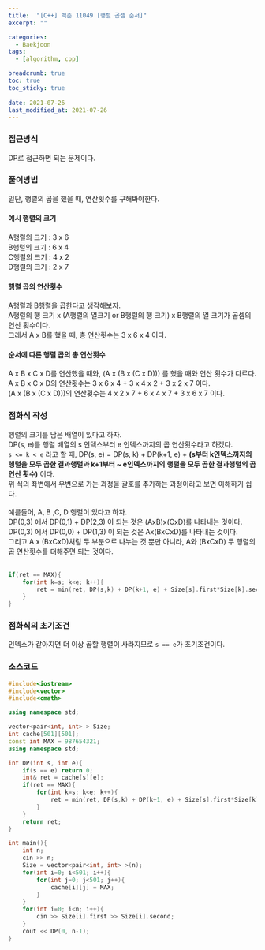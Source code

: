 ```yaml
---
title:  "[C++] 백준 11049 [행렬 곱셈 순서]"
excerpt: ""

categories:
  - Baekjoon
tags:
  - [algorithm, cpp]

breadcrumb: true
toc: true
toc_sticky: true
 
date: 2021-07-26
last_modified_at: 2021-07-26
---
```

### 접근방식
DP로 접근하면 되는 문제이다.<br>

### 풀이방법
일단, 행렬의 곱을 했을 때, 연산횟수를 구해봐야한다.<br>

#### 예시 행렬의 크기
A행렬의 크기 : 3 x 6<br>
B행렬의 크기 : 6 x 4<br>
C행렬의 크기 : 4 x 2<br>
D행렬의 크기 : 2 x 7<br>

#### 행렬 곱의 연산횟수
A행렬과 B행렬을 곱한다고 생각해보자.<br>
A행렬의 행 크기 x (A행렬의 열크기 or B행렬의 행 크기) x B행렬의 열 크기가 곱셈의 연산 횟수이다.<br>
그래서 A x B를 했을 때, 총 연산횟수는 3 x 6 x 4 이다.<br>

#### 순서에 따른 행렬 곱의 총 연산횟수
A x B x C x D를 연산했을 때와, (A x (B x (C x D))) 를 했을 때와 연산 횟수가 다르다.<br>
A x B x C x D의 연산횟수는 3 x 6 x 4 + 3 x 4 x 2 + 3 x 2 x 7 이다.<br>
(A x (B x (C x D)))의 연산횟수는 4 x 2 x 7 + 6 x 4 x 7 + 3 x 6 x 7 이다.<br>

### 점화식 작성
행렬의 크기를 담은 배열이 있다고 하자.<br>
DP(s, e)를 행렬 배열의 s 인덱스부터 e 인덱스까지의 곱 연산횟수라고 하겠다.<br>
`s <= k < e` 라고 할 때, DP(s, e) = DP(s, k) + DP(k+1, e) + **(s부터 k인덱스까지의 행렬을 모두 곱한 결과행렬과 k+1부터 ~ e인덱스까지의 행렬을 모두 곱한 결과행렬의 곱 연산 횟수)** 이다.<br>
위 식의 좌변에서 우변으로 가는 과정을 괄호를 추가하는 과정이라고 보면 이해하기 쉽다.<br>
<br>
예를들어, A, B ,C, D 행렬이 있다고 하자.<br>
DP(0,3) 에서 DP(0,1) + DP(2,3) 이 되는 것은 (AxB)x(CxD)를 나타내는 것이다.<br>
DP(0,3) 에서 DP(0,0) + DP(1,3) 이 되는 것은 Ax(BxCxD)를 나타내는 것이다.<br>
그리고 A x (BxCxD)처럼 두 부분으로 나누는 것 뿐만 아니라, A와 (BxCxD) 두 행렬의 곱 연산횟수를 더해주면 되는 것이다.<br>
<br>

```cpp
if(ret == MAX){
    for(int k=s; k<e; k++){
        ret = min(ret, DP(s,k) + DP(k+1, e) + Size[s].first*Size[k].second*Size[e].second);
    }
}
```

### 점화식의 초기조건
인덱스가 같아지면 더 이상 곱할 행렬이 사라지므로 `s == e`가 초기조건이다.<br>

### 소스코드
```cpp
#include<iostream>
#include<vector>
#include<cmath>

using namespace std;

vector<pair<int, int> > Size;
int cache[501][501];
const int MAX = 987654321;
using namespace std;

int DP(int s, int e){
    if(s == e) return 0;
    int& ret = cache[s][e];
    if(ret == MAX){
        for(int k=s; k<e; k++){
            ret = min(ret, DP(s,k) + DP(k+1, e) + Size[s].first*Size[k].second*Size[e].second);
        }
    }
    return ret;
}

int main(){
    int n;
    cin >> n;
    Size = vector<pair<int, int> >(n);
    for(int i=0; i<501; i++){
        for(int j=0; j<501; j++){
            cache[i][j] = MAX;
        }
    }
    for(int i=0; i<n; i++){
        cin >> Size[i].first >> Size[i].second;
    }
    cout << DP(0, n-1);
}
```
